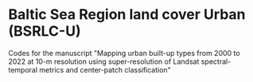 # Baltic Sea Region land cover Urban (BSRLC-U)
Codes for the manuscript "Mapping urban built-up types from 2000 to 2022 at 10-m resolution using super-resolution of Landsat spectral-temporal metrics and center-patch classification"
